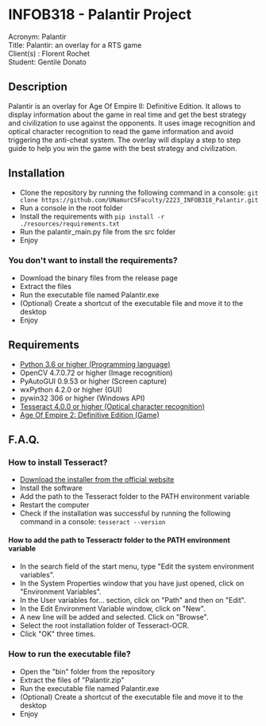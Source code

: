 # INFOB318 - Palantir Project

Acronym: Palantir <br>
Title: Palantir: an overlay for a RTS game <br>
Client(s) : Florent Rochet <br>
Student: Gentile Donato <br>

## Description
Palantir is an overlay for Age Of Empire II: Definitive Edition.
It allows to display information about the game in real time and get the best strategy and civilization to use against the opponents.
It uses image recognition and optical character recognition to read the game information and avoid triggering the anti-cheat system.
The overlay will display a step to step guide to help you win the game with the best strategy and civilization.

## Installation
- Clone the repository by running the following command in a console: `git clone https://github.com/UNamurCSFaculty/2223_INFOB318_Palantir.git`
- Run a console in the root folder
- Install the requirements with `pip install -r ./resources/requirements.txt`
- Run the palantir_main.py file from the src folder
- Enjoy

### You don't want to install the requirements?
- Download the binary files from the release page
- Extract the files
- Run the executable file named Palantir.exe
- (Optional) Create a shortcut of the executable file and move it to the desktop
- Enjoy

## Requirements
- [Python 3.6 or higher (Programming language)](https://www.python.org/downloads/)
- OpenCV 4.7.0.72 or higher (Image recognition)
- PyAutoGUI 0.9.53 or higher (Screen capture)
- wxPython 4.2.0 or higher (GUI)
- pywin32 306 or higher (Windows API)
- [Tesseract 4.0.0 or higher (Optical character recognition)](https://github.com/UB-Mannheim/tesseract/wiki)
- [Age Of Empire 2: Definitive Edition (Game)](https://www.ageofempires.com/games/aoeiide/)

## F.A.Q.
### How to install Tesseract?
- [Download the installer from the official website](https://github.com/UB-Mannheim/tesseract/wiki)
- Install the software
- Add the path to the Tesseract folder to the PATH environment variable
- Restart the computer
- Check if the installation was successful by running the following command in a console: `tesseract --version`

#### How to add the path to Tesseractr folder to the PATH environment variable
- In the search field of the start menu, type "Edit the system environment variables".
- In the System Properties window that you have just opened, click on "Environment Variables".
- In the User variables for... section, click on "Path" and then on "Edit".
- In the Edit Environment Variable window, click on "New".
- A new line will be added and selected. Click on "Browse".
- Select the root installation folder of Tesseract-OCR.
- Click "OK" three times.

### How to run the executable file?
- Open the "bin" folder from the repository
- Extract the files of "Palantir.zip"
- Run the executable file named Palantir.exe
- (Optional) Create a shortcut of the executable file and move it to the desktop
- Enjoy
